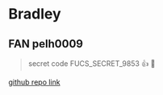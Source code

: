 # Bradley  
## FAN pelh0009
> secret code FUCS_SECRET_9853  :+1: :tada:

[github repo link](https://github.com/uncaringtomb/GitHub-Workshop)